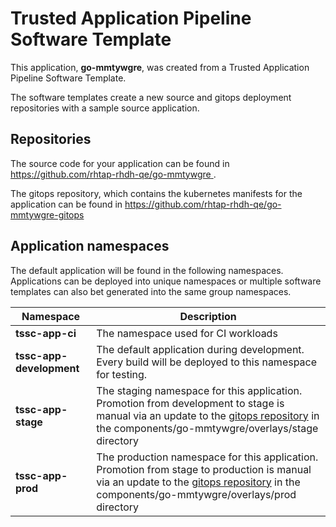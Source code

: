 # Trusted Application Pipeline Software Template

This application, **go-mmtywgre**, was created from a Trusted Application Pipeline Software Template.

The software templates create a new source and gitops deployment repositories with a sample source application. 

## Repositories

The source code for your application can be found in [https://github.com/rhtap-rhdh-qe/go-mmtywgre ](https://github.com/rhtap-rhdh-qe/go-mmtywgre ).
 
The gitops repository, which contains the kubernetes manifests for the application can be found in 
[https://github.com/rhtap-rhdh-qe/go-mmtywgre-gitops ](https://github.com/rhtap-rhdh-qe/go-mmtywgre-gitops ) 

## Application namespaces 

The default application will be found in the following namespaces. Applications can be deployed into unique namespaces or multiple software templates can also bet generated into the same group namespaces.  

|  Namespace   |  Description   |  
| -------- | -------- |
| **tssc-app-ci** | The namespace used for CI workloads |
| **tssc-app-development** | The default application during development. Every build will be deployed to this namespace for testing. |
| **tssc-app-stage** | The staging namespace for this application. Promotion from development to stage is manual via an update to the [gitops repository](https://github.com/rhtap-rhdh-qe/go-mmtywgre-gitops ) in the components/go-mmtywgre/overlays/stage directory |
| **tssc-app-prod** | The production namespace for this application. Promotion from stage to production is manual via an update to the [gitops repository](https://github.com/rhtap-rhdh-qe/go-mmtywgre-gitops ) in the components/go-mmtywgre/overlays/prod directory |